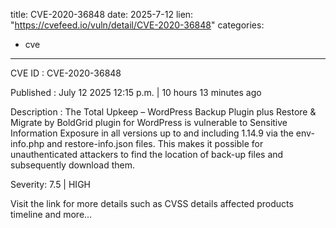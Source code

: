  
title: CVE-2020-36848
date: 2025-7-12
lien: "https://cvefeed.io/vuln/detail/CVE-2020-36848"
categories:
  - cve
---

CVE ID : CVE-2020-36848

Published :  July 12
2025
12:15 p.m. | 10 hours
13 minutes ago

Description : The Total Upkeep – WordPress Backup Plugin plus Restore & Migrate by BoldGrid plugin for WordPress is vulnerable to Sensitive Information Exposure in all versions up to
and including
1.14.9 via the env-info.php and restore-info.json files. This makes it possible for unauthenticated attackers to find the location of back-up files and subsequently download them.

Severity: 7.5 | HIGH

Visit the link for more details
such as CVSS details
affected products
timeline
and more...
